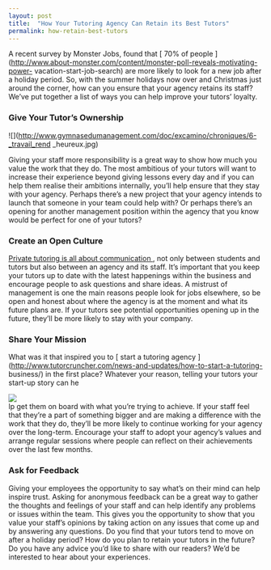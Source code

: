 ```yaml
---
layout: post
title:  "How Your Tutoring Agency Can Retain its Best Tutors"
permalink: how-retain-best-tutors
---
```

A recent survey by Monster Jobs, found that [ 70% of people
](http://www.about-monster.com/content/monster-poll-reveals-motivating-power-
vacation-start-job-search) are more likely to look for a new job after a
holiday period. So, with the summer holidays now over and Christmas just
around the corner, how can you ensure that your agency retains its staff?
We’ve put together a list of ways you can help improve your tutors’ loyalty.

### Give Your Tutor’s Ownership

![](http://www.gymnasedumanagement.com/doc/excamino/chroniques/6-_travail_rend
_heureux.jpg)

Giving your staff more responsibility is a great way to show how much you
value the work that they do. The most ambitious of your tutors will want to
increase their experience beyond giving lessons every day and if you can help
them realise their ambitions internally, you’ll help ensure that they stay
with your agency. Perhaps there’s a new project that your agency intends to
launch that someone in your team could help with? Or perhaps there’s an
opening for another management position within the agency that you know would
be perfect for one of your tutors?

### Create an Open Culture

[ Private tutoring is all about communication
](http://www.tutorcruncher.com/communication-is-key/) , not only between
students and tutors but also between an agency and its staff. It’s important
that you keep your tutors up to date with the latest happenings within the
business and encourage people to ask questions and share ideas. A mistrust of
management is one the main reasons people look for jobs elsewhere, so be open
and honest about where the agency is at the moment and what its future plans
are. If your tutors see potential opportunities opening up in the future,
they’ll be more likely to stay with your company. 

### Share Your Mission

What was it that inspired you to [ start a tutoring agency
](http://www.tutorcruncher.com/news-and-updates/how-to-start-a-tutoring-
business/) in the first place? Whatever your reason, telling your tutors your
start-up story can he
<div class="img-holder full-width">
   <img src="https://c1.staticflickr.com/5/4107/5144677794_242acb13e5_z.jpg" alt-text=""/>
</div> lp get
them on board with what you’re trying to achieve. If your staff feel that
they’re a part of something bigger and are making a difference with the work
that they do, they’ll be more likely to continue working for your agency over
the long-term. Encourage your staff to adopt your agency’s values and arrange
regular sessions where people can reflect on their achievements over the last
few months. 

### Ask for Feedback

Giving your employees the opportunity to
say what’s on their mind can help inspire trust. Asking for anonymous feedback
can be a great way to gather the thoughts and feelings of your staff and can
help identify any problems or issues within the team. This gives you the
opportunity to show that you value your staff’s opinions by taking action on
any issues that come up and by answering any questions. Do you find that your
tutors tend to move on after a holiday period? How do you plan to retain your
tutors in the future? Do you have any advice you’d like to share with our
readers? We’d be interested to hear about your experiences.
